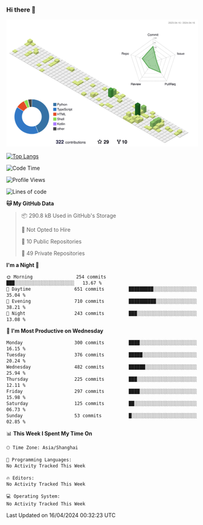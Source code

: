### Hi there 👋

![](./profile-3d-contrib/profile-green-animate.svg)

 

[![Top Langs](https://github-readme-stats.vercel.app/api/top-langs/?username=fly2tomato)](https://github.com/anuraghazra/github-readme-stats)


 

<!--START_SECTION:waka-->
![Code Time](http://img.shields.io/badge/Code%20Time-5%20hrs%2042%20mins-blue)

![Profile Views](http://img.shields.io/badge/Profile%20Views-3-blue)

![Lines of code](https://img.shields.io/badge/From%20Hello%20World%20I%27ve%20Written-516.9%20thousand%20lines%20of%20code-blue)

**🐱 My GitHub Data** 

> 📦 290.8 kB Used in GitHub's Storage 
 > 
> 🚫 Not Opted to Hire
 > 
> 📜 10 Public Repositories 
 > 
> 🔑 49 Private Repositories 
 > 
**I'm a Night 🦉** 

```text
🌞 Morning                254 commits         ███░░░░░░░░░░░░░░░░░░░░░░   13.67 % 
🌆 Daytime                651 commits         █████████░░░░░░░░░░░░░░░░   35.04 % 
🌃 Evening                710 commits         ██████████░░░░░░░░░░░░░░░   38.21 % 
🌙 Night                  243 commits         ███░░░░░░░░░░░░░░░░░░░░░░   13.08 % 
```
📅 **I'm Most Productive on Wednesday** 

```text
Monday                   300 commits         ████░░░░░░░░░░░░░░░░░░░░░   16.15 % 
Tuesday                  376 commits         █████░░░░░░░░░░░░░░░░░░░░   20.24 % 
Wednesday                482 commits         ██████░░░░░░░░░░░░░░░░░░░   25.94 % 
Thursday                 225 commits         ███░░░░░░░░░░░░░░░░░░░░░░   12.11 % 
Friday                   297 commits         ████░░░░░░░░░░░░░░░░░░░░░   15.98 % 
Saturday                 125 commits         ██░░░░░░░░░░░░░░░░░░░░░░░   06.73 % 
Sunday                   53 commits          █░░░░░░░░░░░░░░░░░░░░░░░░   02.85 % 
```


📊 **This Week I Spent My Time On** 

```text
🕑︎ Time Zone: Asia/Shanghai

💬 Programming Languages: 
No Activity Tracked This Week

🔥 Editors: 
No Activity Tracked This Week

💻 Operating System: 
No Activity Tracked This Week
```


 Last Updated on 16/04/2024 00:32:23 UTC
<!--END_SECTION:waka-->
